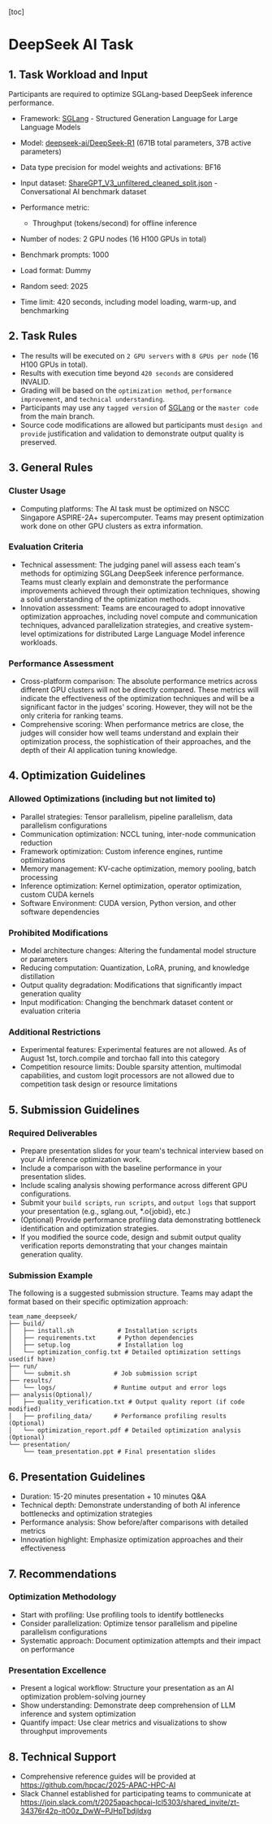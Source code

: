 [toc]

# DeepSeek AI Task

## 1. Task Workload and Input

Participants are required to optimize SGLang-based DeepSeek inference performance.

- Framework: [SGLang](https://github.com/sgl-project/sglang) - Structured Generation Language for Large Language Models
- Model: [deepseek-ai/DeepSeek-R1](https://huggingface.co/deepseek-ai/DeepSeek-R1) (671B total parameters, 37B active parameters)
- Data type precision for model weights and activations: BF16
- Input dataset: [ShareGPT_V3_unfiltered_cleaned_split.json](https://huggingface.co/datasets/anon8231489123/ShareGPT_Vicuna_unfiltered/blob/main/ShareGPT_V3_unfiltered_cleaned_split.json) - Conversational AI benchmark dataset

- Performance metric:
  - Throughput (tokens/second) for offline inference
- Number of nodes: 2 GPU nodes (16 H100 GPUs in total)
- Benchmark prompts: 1000
- Load format: Dummy
- Random seed: 2025
- Time limit: 420 seconds, including model loading, warm-up, and benchmarking

## 2. Task Rules

- The results will be executed on `2 GPU servers` with `8 GPUs per node` (16 H100 GPUs in total).
- Results with execution time beyond `420 seconds` are considered INVALID.
- Grading will be based on the `optimization method`, `performance improvement`, and `technical understanding`.
- Participants may use any `tagged version` of [SGLang](https://github.com/sgl-project/sglang) or the `master code` from the main branch.
- Source code modifications are allowed but participants must `design and provide` justification and validation to demonstrate output quality is preserved.

## 3. General Rules

### Cluster Usage

- Computing platforms: The AI task must be optimized on NSCC Singapore ASPIRE-2A+ supercomputer. Teams may present optimization work done on other GPU clusters as extra information.

### Evaluation Criteria

- Technical assessment: The judging panel will assess each team's methods for optimizing SGLang DeepSeek inference performance. Teams must clearly explain and demonstrate the performance improvements achieved through their optimization techniques, showing a solid understanding of the optimization methods.
- Innovation assessment: Teams are encouraged to adopt innovative optimization approaches, including novel compute and communication techniques, advanced parallelization strategies, and creative system-level optimizations for distributed Large Language Model inference workloads.

### Performance Assessment

- Cross-platform comparison: The absolute performance metrics across different GPU clusters will not be directly compared. These metrics will indicate the effectiveness of the optimization techniques and will be a significant factor in the judges' scoring. However, they will not be the only criteria for ranking teams.
- Comprehensive scoring: When performance metrics are close, the judges will consider how well teams understand and explain their optimization process, the sophistication of their approaches, and the depth of their AI application tuning  knowledge.

## 4. Optimization Guidelines

### Allowed Optimizations (including but not limited to)

- Parallel strategies: Tensor parallelism, pipeline parallelism, data parallelism configurations
- Communication optimization: NCCL tuning, inter-node communication reduction
- Framework optimization: Custom inference engines, runtime optimizations
- Memory management: KV-cache optimization, memory pooling, batch processing
- Inference optimization: Kernel optimization, operator optimization, custom CUDA kernels
- Software Environment: CUDA version, Python version, and other software dependencies

### Prohibited Modifications

- Model architecture changes: Altering the fundamental model structure or parameters
- Reducing computation: Quantization, LoRA, pruning, and knowledge distillation
- Output quality degradation: Modifications that significantly impact generation quality
- Input modification: Changing the benchmark dataset content or evaluation criteria

### Additional Restrictions

- Experimental features: Experimental features are not allowed. As of August 1st, torch.compile and torchao fall into this category
- Competition resource limits: Double sparsity attention, multimodal capabilities, and custom logit processors are not allowed due to competition task design or resource limitations

## 5. Submission Guidelines

### Required Deliverables

- Prepare presentation slides for your team's technical interview based on your AI inference optimization work.
- Include a comparison with the baseline performance in your presentation slides.
- Include scaling analysis showing performance across different GPU configurations.
- Submit your `build scripts`, `run scripts`, and `output logs` that support your presentation (e.g., sglang.out, *.o{jobid}, etc.)
- (Optional) Provide performance profiling data demonstrating bottleneck identification and optimization strategies.
- If you modified the source code, design and submit output quality verification reports demonstrating that your changes maintain generation quality.

### Submission Example

The following is a suggested submission structure. Teams may adapt the format based on their specific optimization approach:

```
team_name_deepseek/
├── build/
│   ├── install.sh            # Installation scripts
│   ├── requirements.txt      # Python dependencies
│   ├── setup.log             # Installation log
│   └── optimization_config.txt # Detailed optimization settings used(if have)
├── run/
│   └── submit.sh            # Job submission script
├── results/                  
│   └── logs/                # Runtime output and error logs
├── analysis(Optional)/
│   ├── quality_verification.txt # Output quality report (if code modified)
│   ├── profiling_data/      # Performance profiling results (Optional)
│   └── optimization_report.pdf # Detailed optimization analysis (Optional)
└── presentation/
    └── team_presentation.ppt # Final presentation slides
```

## 6. Presentation Guidelines

- Duration: 15-20 minutes presentation + 10 minutes Q&A
- Technical depth: Demonstrate understanding of both AI inference bottlenecks and optimization strategies
- Performance analysis: Show before/after comparisons with detailed metrics
- Innovation highlight: Emphasize optimization approaches and their effectiveness

## 7. Recommendations

### Optimization Methodology

- Start with profiling: Use profiling tools to identify bottlenecks
- Consider parallelization: Optimize tensor parallelism and pipeline parallelism configurations
- Systematic approach: Document optimization attempts and their impact on performance

### Presentation Excellence

- Present a logical workflow: Structure your presentation as an AI optimization problem-solving journey
- Show understanding: Demonstrate deep comprehension of LLM inference and system optimization
- Quantify impact: Use clear metrics and visualizations to show throughput improvements

## 8. Technical Support

- Comprehensive reference guides will be provided at https://github.com/hpcac/2025-APAC-HPC-AI
- Slack Channel established for participating teams to communicate at https://join.slack.com/t/2025apachpcai-lcl5303/shared_invite/zt-34376r42p-itO0z_DwW~PJHpTbdjldxg
